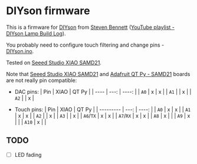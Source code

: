 # DIYson firmware

This is a firmware for [DIYson](https://github.com/stevenbennett/DIYson) from [Steven Bennett](https://github.com/stevenbennett) ([YouTube playlist - DIYson Lamp Build Log](https://www.youtube.com/playlist?list=PL0szyq6FLzZi2BB8-iA09LrTv0rd4K04u)).

You probably need to configure touch filtering and change pins - [DIYson.ino](./DIYson.ino).

Tested on [Seeed Studio XIAO SAMD21](https://wiki.seeedstudio.com/Seeeduino-XIAO/).

Note that [Seeed Studio XIAO SAMD21](https://wiki.seeedstudio.com/Seeeduino-XIAO/) and [Adafruit QT Py - SAMD21](https://www.adafruit.com/qtpy) boards are not really pin compatible:
- DAC pins:
  | Pin  | XIAO | QT Py |
  | ---- | ---: | ----: |
  | `A0` |    x |     x |
  | `A1` |      |     x |
  | `A2` |      |     x |

- Touch pins:
  | Pin       | XIAO | QT Py |
  | --------- | ---: | ----: |
  | `A0`      |    x |     x |
  | `A1`      |    x |     x |
  | `A2`      |      |     x |
  | `A3`      |      |     x |
  | `A6`/`TX` |    x |     x |
  | `A7`/`RX` |    x |     x |
  | `A8`      |    x |       |
  | `A9`      |    x |       |
  | `A10`     |    x |       |


## TODO
- [ ] LED fading
